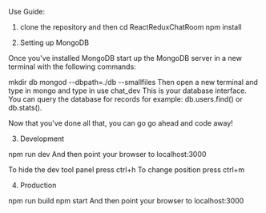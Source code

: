 Use Guide:

1. clone the repository and then cd ReactReduxChatRoom npm install

2. Setting up MongoDB

  Once you've installed MongoDB start up the MongoDB server in a new terminal with the following commands:

  mkdir db
  mongod --dbpath=./db --smallfiles
  Then open a new terminal and type in mongo and type in use chat_dev This is your database interface. You can query the         database for records for example: db.users.find() or db.stats().

  Now that you've done all that, you can go go ahead and code away!

3. Development

  npm run dev
  And then point your browser to localhost:3000

  To hide the dev tool panel press ctrl+h
  To change position press ctrl+m

4. Production

  npm run build
  npm start
  And then point your browser to localhost:3000
